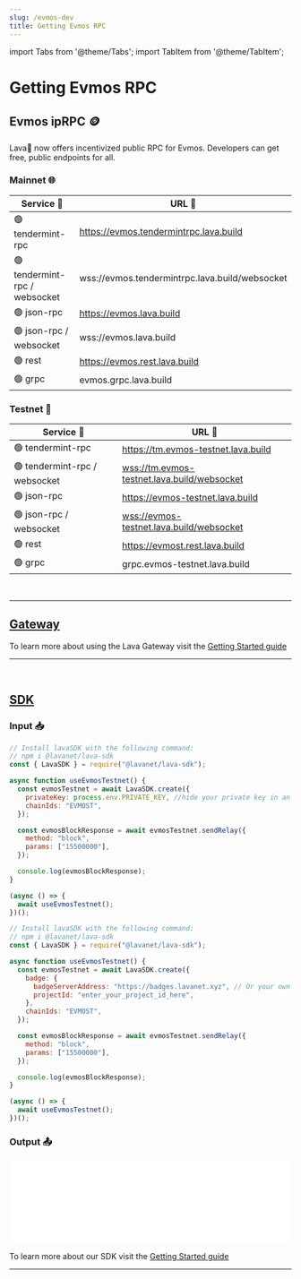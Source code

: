 ```yaml
---
slug: /evmos-dev
title: Getting Evmos RPC
---
```


import Tabs from '@theme/Tabs';
import TabItem from '@theme/TabItem';

# Getting Evmos RPC

## Evmos ipRPC 🪙

Lava🌋 now offers incentivized public RPC for Evmos. Developers can get free, public endpoints for all.

### Mainnet 🌐

| Service 🔌                    | URL 🔗                                         |
| ----------------------------- | ---------------------------------------------- |
| 🟢 tendermint-rpc             | https://evmos.tendermintrpc.lava.build         |
| 🟢 tendermint-rpc / websocket | wss://evmos.tendermintrpc.lava.build/websocket |
| 🟢 json-rpc                   | https://evmos.lava.build                       |
| 🟢 json-rpc / websocket       | wss://evmos.lava.build                         |
| 🟢 rest                       | https://evmos.rest.lava.build                  |
| 🟢 grpc                       | evmos.grpc.lava.build                          |

### Testnet 🧪

| Service 🔌                    | URL 🔗                                        |
| ----------------------------- | --------------------------------------------- |
| 🟢 tendermint-rpc             | https://tm.evmos-testnet.lava.build           |
| 🟢 tendermint-rpc / websocket | <wss://tm.evmos-testnet.lava.build/websocket> |
| 🟢 json-rpc                   | https://evmos-testnet.lava.build              |
| 🟢 json-rpc / websocket       | <wss://evmos-testnet.lava.build/websocket>    |
| 🟢 rest                       | https://evmost.rest.lava.build                |
| 🟢 grpc                       | grpc.evmos-testnet.lava.build                 |

<br />
<hr />

## [Gateway](https://gateway.lavanet.xyz/?utm_source=evmos-dev&utm_medium=docs&utm_campaign=docs-to-gateway)

To learn more about using the Lava Gateway visit the [Getting Started guide](https://docs.lavanet.xyz/gateway-getting-started?utm_source=evmos-dev&utm_medium=docs&utm_campaign=docs-to-docs)

<hr />
<br />

## [SDK](https://github.com/lavanet/lava-sdk)

### Input 📥

<Tabs>
<TabItem value="backend" label="BackEnd">

```jsx
// Install lavaSDK with the following command:
// npm i @lavanet/lava-sdk
const { LavaSDK } = require("@lavanet/lava-sdk");

async function useEvmosTestnet() {
  const evmosTestnet = await LavaSDK.create({
    privateKey: process.env.PRIVATE_KEY, //hide your private key in an environmental variable
    chainIds: "EVMOST",
  });

  const evmosBlockResponse = await evmosTestnet.sendRelay({
    method: "block",
    params: ["15500000"],
  });

  console.log(evmosBlockResponse);
}

(async () => {
  await useEvmosTestnet();
})();
```

</TabItem>
<TabItem value="frontend" label="FrontEnd">

```jsx
// Install lavaSDK with the following command:
// npm i @lavanet/lava-sdk
const { LavaSDK } = require("@lavanet/lava-sdk");

async function useEvmosTestnet() {
  const evmosTestnet = await LavaSDK.create({
    badge: {
      badgeServerAddress: "https://badges.lavanet.xyz", // Or your own Badge-Server URL
      projectId: "enter_your_project_id_here",
    },
    chainIds: "EVMOST",
  });

  const evmosBlockResponse = await evmosTestnet.sendRelay({
    method: "block",
    params: ["15500000"],
  });

  console.log(evmosBlockResponse);
}

(async () => {
  await useEvmosTestnet();
})();
```

</TabItem>
</Tabs>

### Output 📤

<iframe width="100%" src="/img/chains/evmos_call.webm" frameborder="0" allow="autoplay; encrypted-media; gyroscope; picture-in-picture" allowfullscreen></iframe>

To learn more about our SDK visit the [Getting Started guide](https://docs.lavanet.xyz/sdk-getting-started?utm_source=getting-evmos-rpc&utm_medium=docs&utm_campaign=docs-to-docs)

<hr />
